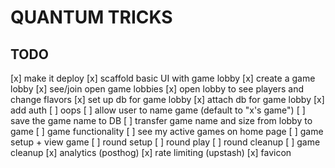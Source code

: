 # QUANTUM TRICKS

## TODO

[x] make it deploy
[x] scaffold basic UI with game lobby
    [x] create a game lobby
    [x] see/join open game lobbies
    [x] open lobby to see players and change flavors
[x] set up db for game lobby
[x] attach db for game lobby
[x] add auth
[ ] oops
    [ ] allow user to name game (default to "x's game")
    [ ] save the game name to DB
    [ ] transfer game name and size from lobby to game
[ ] game functionality
    [ ] see my active games on home page
    [ ] game setup + view game
    [ ] round setup
    [ ] round play
    [ ] round cleanup
    [ ] game cleanup
[x] analytics (posthog)
[x] rate limiting (upstash)
[x] favicon